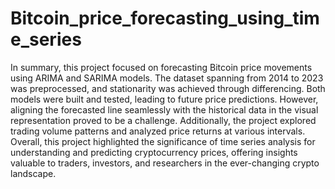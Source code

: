 # Bitcoin_price_forecasting_using_time_series
In summary, this project focused on forecasting Bitcoin price movements using ARIMA and SARIMA models. The dataset spanning from 2014 to 2023 was preprocessed, and stationarity was achieved through differencing. Both models were built and tested, leading to future price predictions. However, aligning the forecasted line seamlessly with the historical data in the visual representation proved to be a challenge. Additionally, the project explored trading volume patterns and analyzed price returns at various intervals. Overall, this project highlighted the significance of time series analysis for understanding and predicting cryptocurrency prices, offering insights valuable to traders, investors, and researchers in the ever-changing crypto landscape.
